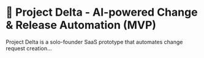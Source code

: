 # 🚀 Project Delta - AI-powered Change & Release Automation (MVP)

Project Delta is a solo-founder SaaS prototype that automates change request creation...


